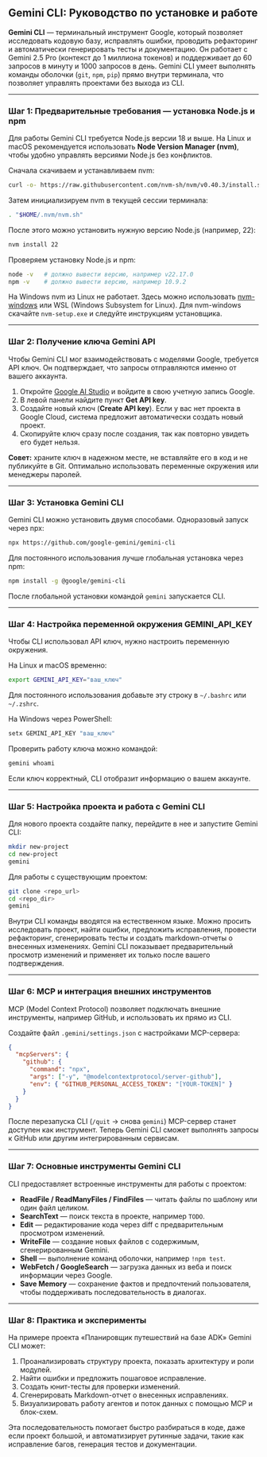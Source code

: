## Gemini CLI: Руководство по установке и работе

**Gemini CLI** — терминальный инструмент Google, который позволяет исследовать кодовую базу, исправлять ошибки, проводить рефакторинг и автоматически генерировать тесты и документацию. Он работает с Gemini 2.5 Pro (контекст до 1 миллиона токенов) и поддерживает до 60 запросов в минуту и 1000 запросов в день. Gemini CLI умеет выполнять команды оболочки (`git`, `npm`, `pip`) прямо внутри терминала, что позволяет управлять проектами без выхода из CLI.

---

### Шаг 1: Предварительные требования — установка Node.js и npm

Для работы Gemini CLI требуется Node.js версии 18 и выше. На Linux и macOS рекомендуется использовать **Node Version Manager (nvm)**, чтобы удобно управлять версиями Node.js без конфликтов.

Сначала скачиваем и устанавливаем nvm:

```bash
curl -o- https://raw.githubusercontent.com/nvm-sh/nvm/v0.40.3/install.sh | bash
```

Затем инициализируем nvm в текущей сессии терминала:

```bash
. "$HOME/.nvm/nvm.sh"
```

После этого можно установить нужную версию Node.js (например, 22):

```bash
nvm install 22
```

Проверяем установку Node.js и npm:

```bash
node -v   # должно вывести версию, например v22.17.0
npm -v    # должно вывести версию, например 10.9.2
```

На Windows nvm из Linux не работает. Здесь можно использовать [nvm-windows](https://github.com/coreybutler/nvm-windows) или WSL (Windows Subsystem for Linux). Для nvm-windows скачайте `nvm-setup.exe` и следуйте инструкциям установщика.

---

### Шаг 2: Получение ключа Gemini API

Чтобы Gemini CLI мог взаимодействовать с моделями Google, требуется API ключ. Он подтверждает, что запросы отправляются именно от вашего аккаунта.

1. Откройте [Google AI Studio](https://aistudio.google.com/) и войдите в свою учетную запись Google.
2. В левой панели найдите пункт **Get API key**.
3. Создайте новый ключ (**Create API key**). Если у вас нет проекта в Google Cloud, система предложит автоматически создать новый проект.
4. Скопируйте ключ сразу после создания, так как повторно увидеть его будет нельзя.

**Совет:** храните ключ в надежном месте, не вставляйте его в код и не публикуйте в Git. Оптимально использовать переменные окружения или менеджеры паролей.

---

### Шаг 3: Установка Gemini CLI

Gemini CLI можно установить двумя способами. Одноразовый запуск через npx:

```bash
npx https://github.com/google-gemini/gemini-cli
```

Для постоянного использования лучше глобальная установка через npm:

```bash
npm install -g @google/gemini-cli
```

После глобальной установки командой `gemini` запускается CLI.

---

### Шаг 4: Настройка переменной окружения GEMINI\_API\_KEY

Чтобы CLI использовал API ключ, нужно настроить переменную окружения.

На Linux и macOS временно:

```bash
export GEMINI_API_KEY="ваш_ключ"
```

Для постоянного использования добавьте эту строку в `~/.bashrc` или `~/.zshrc`.

На Windows через PowerShell:

```powershell
setx GEMINI_API_KEY "ваш_ключ"
```

Проверить работу ключа можно командой:

```bash
gemini whoami
```

Если ключ корректный, CLI отобразит информацию о вашем аккаунте.

---

### Шаг 5: Настройка проекта и работа с Gemini CLI

Для нового проекта создайте папку, перейдите в нее и запустите Gemini CLI:

```bash
mkdir new-project
cd new-project
gemini
```

Для работы с существующим проектом:

```bash
git clone <repo_url>
cd <repo_dir>
gemini
```

Внутри CLI команды вводятся на естественном языке. Можно просить исследовать проект, найти ошибки, предложить исправления, провести рефакторинг, сгенерировать тесты и создать markdown-отчеты о внесенных изменениях. Gemini CLI показывает предварительный просмотр изменений и применяет их только после вашего подтверждения.

---

### Шаг 6: MCP и интеграция внешних инструментов

MCP (Model Context Protocol) позволяет подключать внешние инструменты, например GitHub, и использовать их прямо из CLI.

Создайте файл `.gemini/settings.json` с настройками MCP-сервера:

```json
{
  "mcpServers": {
    "github": {
      "command": "npx",
      "args": ["-y", "@modelcontextprotocol/server-github"],
      "env": { "GITHUB_PERSONAL_ACCESS_TOKEN": "[YOUR-TOKEN]" }
    }
  }
}
```

После перезапуска CLI (`/quit` → снова `gemini`) MCP-сервер станет доступен как инструмент. Теперь Gemini CLI сможет выполнять запросы к GitHub или другим интегрированным сервисам.

---

### Шаг 7: Основные инструменты Gemini CLI

CLI предоставляет встроенные инструменты для работы с проектом:

* **ReadFile / ReadManyFiles / FindFiles** — читать файлы по шаблону или один файл целиком.
* **SearchText** — поиск текста в проекте, например `TODO`.
* **Edit** — редактирование кода через diff с предварительным просмотром изменений.
* **WriteFile** — создание новых файлов с содержимым, сгенерированным Gemini.
* **Shell** — выполнение команд оболочки, например `!npm test`.
* **WebFetch / GoogleSearch** — загрузка данных из веба и поиск информации через Google.
* **Save Memory** — сохранение фактов и предпочтений пользователя, чтобы поддерживать последовательность в диалогах.

---

### Шаг 8: Практика и эксперименты

На примере проекта «Планировщик путешествий на базе ADK» Gemini CLI может:

1. Проанализировать структуру проекта, показать архитектуру и роли модулей.
2. Найти ошибки и предложить пошаговое исправление.
3. Создать юнит-тесты для проверки изменений.
4. Сгенерировать Markdown-отчет о внесенных исправлениях.
5. Визуализировать работу агентов и поток данных с помощью MCP и блок-схем.

Эта последовательность помогает быстро разбираться в коде, даже если проект большой, и автоматизирует рутинные задачи, такие как исправление багов, генерация тестов и документации.

